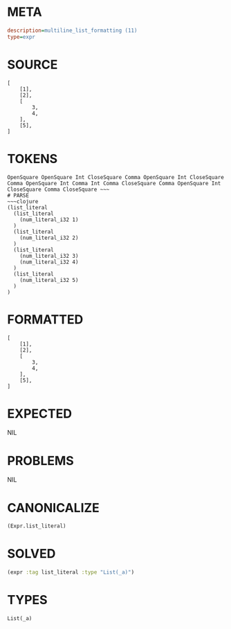 # META
~~~ini
description=multiline_list_formatting (11)
type=expr
~~~
# SOURCE
~~~roc
[
	[1],
	[2],
	[
		3,
		4,
	],
	[5],
]
~~~
# TOKENS
~~~text
OpenSquare OpenSquare Int CloseSquare Comma OpenSquare Int CloseSquare Comma OpenSquare Int Comma Int Comma CloseSquare Comma OpenSquare Int CloseSquare Comma CloseSquare ~~~
# PARSE
~~~clojure
(list_literal
  (list_literal
    (num_literal_i32 1)
  )
  (list_literal
    (num_literal_i32 2)
  )
  (list_literal
    (num_literal_i32 3)
    (num_literal_i32 4)
  )
  (list_literal
    (num_literal_i32 5)
  )
)
~~~
# FORMATTED
~~~roc
[
	[1],
	[2],
	[
		3,
		4,
	],
	[5],
]
~~~
# EXPECTED
NIL
# PROBLEMS
NIL
# CANONICALIZE
~~~clojure
(Expr.list_literal)
~~~
# SOLVED
~~~clojure
(expr :tag list_literal :type "List(_a)")
~~~
# TYPES
~~~roc
List(_a)
~~~
